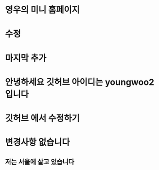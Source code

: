 # 영우의 미니 홈페이지
# 수정
# 마지막 추가
# 안녕하세요 깃허브 아이디는 youngwoo2 입니다
# 깃허브 에서 수정하기
# 변경사항 없습니다
## 저는 서울에 살고 있습니다